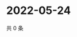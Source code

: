 # 2022-05-24

共 0 条

<!-- BEGIN WEIBO -->
<!-- 最后更新时间 Tue May 24 2022 01:11:48 GMT+0800 (China Standard Time) -->

<!-- END WEIBO -->
